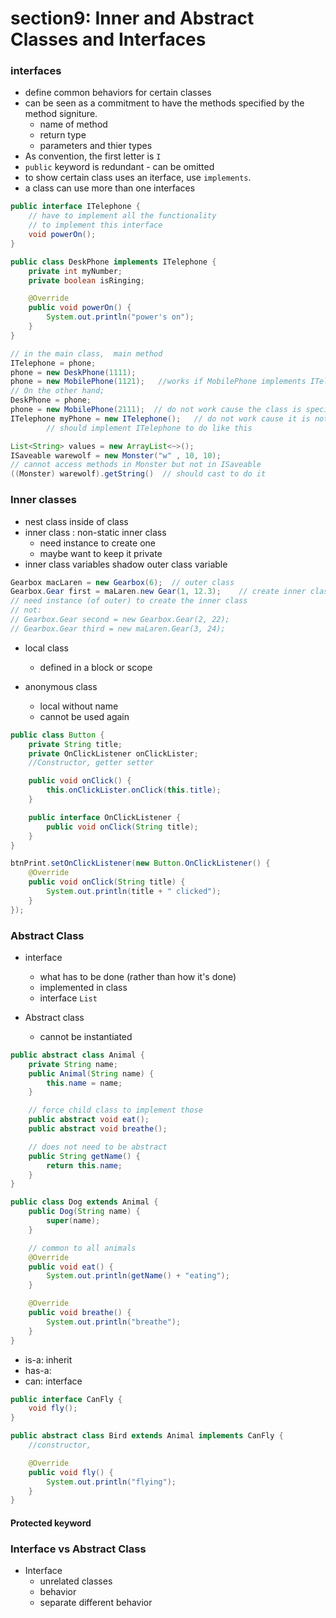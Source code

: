 # section9: Inner and Abstract Classes and Interfaces

### interfaces
* define common behaviors for certain classes
* can be seen as a commitment to have the methods 
specified by the method signiture.
    * name of method
    * return type
    * parameters and thier types
* As convention, the first letter is `I`
* `public` keyword is redundant - can be omitted
* to show certain class uses an iterface,
use `implements`.
* a class can use more than one interfaces
```java
public interface ITelephone {
    // have to implement all the functionality
    // to implement this interface
    void powerOn();
}
```
```java
public class DeskPhone implements ITelephone {
    private int myNumber;
    private boolean isRinging;

    @Override
    public void powerOn() {
        System.out.println("power's on");
    }
}
```
```java
// in the main class,  main method
ITelephone = phone;
phone = new DeskPhone(1111);
phone = new MobilePhone(1121);   //works if MobilePhone implements ITelephone
// On the other hand;
DeskPhone = phone;
phone = new MobilePhone(2111);  // do not work cause the class is specified
ITelephone myPhone = new ITelephone();   // do not work cause it is not a concrete type
        // should implement ITelephone to do like this
```

```java
List<String> values = new ArrayList<~>();
ISaveable warewolf = new Monster("w" , 10, 10);
// cannot access methods in Monster but not in ISaveable
((Monster) warewolf).getString()  // should cast to do it
```

### Inner classes
* nest class inside of class
* inner class : non-static inner class
    * need instance to create one
    * maybe want to keep it private
* inner class variables shadow outer class variable
```java
Gearbox macLaren = new Gearbox(6);  // outer class
Gearbox.Gear first = maLaren.new Gear(1, 12.3);    // create inner class
// need instance (of outer) to create the inner class
// not:
// Gearbox.Gear second = new Gearbox.Gear(2, 22);
// Gearbox.Gear third = new maLaren.Gear(3, 24);
```
* local class
    * defined in a block or scope

* anonymous class
    * local without name
    * cannot be used again
```java
public class Button {
    private String title;
    private OnClickListener onClickLister;
    //Constructor, getter setter

    public void onClick() {
        this.onClickLister.onClick(this.title);
    }

    public interface OnClickListener { 
        public void onClick(String title);
    }
}
```

```java
btnPrint.setOnClickListener(new Button.OnClickListener() {
    @Override
    public void onClick(String title) {
        System.out.println(title + " clicked");
    }
});
```

### Abstract Class
* interface
    * what has to be done (rather than how it's done)
    * implemented in class
    * interface `List`

* Abstract class
    * cannot be instantiated
```java
public abstract class Animal {
    private String name;
    public Animal(String name) {
        this.name = name;
    }

    // force child class to implement those
    public abstract void eat();
    public abstract void breathe();

    // does not need to be abstract
    public String getName() {
        return this.name;
    }
}
```
```java
public class Dog extends Animal {
    public Dog(String name) {
        super(name);
    }

    // common to all animals
    @Override
    public void eat() {
        System.out.println(getName() + "eating");
    }

    @Override
    public void breathe() {
        System.out.println("breathe");
    }
}
```
* is-a: inherit
* has-a:
* can: interface
```java
public interface CanFly {
    void fly();
}
```
```java
public abstract class Bird extends Animal implements CanFly {
    //constructor, 

    @Override
    public void fly() {
        System.out.println("flying");
    }
}
```

#### Protected keyword

### Interface vs Abstract Class
* Interface
   * unrelated classes 
   * behavior
   * separate different behavior

